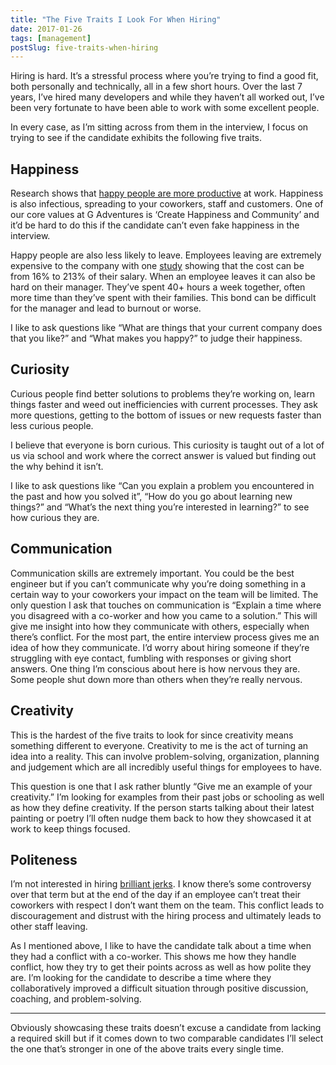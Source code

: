 ```yaml
---
title: "The Five Traits I Look For When Hiring"
date: 2017-01-26
tags: [management]
postSlug: five-traits-when-hiring
---
```


Hiring is hard. It’s a stressful process where you’re trying to find a good fit, both personally and technically, all in a few short hours. Over the last 7 years, I’ve hired many developers and while they haven’t all worked out, I’ve been very fortunate to have been able to work with some excellent people.

In every case, as I’m sitting across from them in the interview, I focus on trying to see if the candidate exhibits the following five traits.

## Happiness

Research shows that [happy people are more productive](http://www2.warwick.ac.uk/newsandevents/pressreleases/new_study_shows/) at work. Happiness is also infectious, spreading to your coworkers, staff and customers. One of our core values at G Adventures is ‘Create Happiness and Community’ and it’d be hard to do this if the candidate can’t even fake happiness in the interview.

Happy people are also less likely to leave. Employees leaving are extremely expensive to the company with one [study](https://www.americanprogress.org/wp-content/uploads/2012/11/CostofTurnover.pdf) showing that the cost can be from 16% to 213% of their salary. When an employee leaves it can also be hard on their manager. They’ve spent 40+ hours a week together, often more time than they’ve spent with their families. This bond can be difficult for the manager and lead to burnout or worse.

I like to ask questions like “What are things that your current company does that you like?” and “What makes you happy?” to judge their happiness.

## Curiosity

Curious people find better solutions to problems they’re working on, learn things faster and weed out inefficiencies with current processes. They ask more questions, getting to the bottom of issues or new requests faster than less curious people.

I believe that everyone is born curious. This curiosity is taught out of a lot of us via school and work where the correct answer is valued but finding out the why behind it isn’t.

I like to ask questions like “Can you explain a problem you encountered in the past and how you solved it”, “How do you go about learning new things?” and “What’s the next thing you’re interested in learning?” to see how curious they are.

## Communication

Communication skills are extremely important. You could be the best engineer but if you can’t communicate why you’re doing something in a certain way to your coworkers your impact on the team will be limited.
The only question I ask that touches on communication is “Explain a time where you disagreed with a co-worker and how you came to a solution.” This will give me insight into how they communicate with others, especially when there’s conflict. For the most part, the entire interview process gives me an idea of how they communicate. I’d worry about hiring someone if they’re struggling with eye contact, fumbling with responses or giving short answers. One thing I’m conscious about here is how nervous they are. Some people shut down more than others when they’re really nervous.

## Creativity

This is the hardest of the five traits to look for since creativity means something different to everyone. Creativity to me is the act of turning an idea into a reality. This can involve problem-solving, organization, planning and judgement which are all incredibly useful things for employees to have.

This question is one that I ask rather bluntly “Give me an example of your creativity.” I’m looking for examples from their past jobs or schooling as well as how they define creativity. If the person starts talking about their latest painting or poetry I’ll often nudge them back to how they showcased it at work to keep things focused.

## Politeness

I’m not interested in hiring [brilliant jerks](http://www.inc.com/jim-schleckser/why-netflix-doesn-t-tolerate-brilliant-jerks.html). I know there’s some controversy over that term but at the end of the day if an employee can’t treat their coworkers with respect I don’t want them on the team. This conflict leads to discouragement and distrust with the hiring process and ultimately leads to other staff leaving.

As I mentioned above, I like to have the candidate talk about a time when they had a conflict with a co-worker. This shows me how they handle conflict, how they try to get their points across as well as how polite they are. I’m looking for the candidate to describe a time where they collaboratively improved a difficult situation through positive discussion, coaching, and problem-solving.
- - - -
Obviously showcasing these traits doesn’t excuse a candidate from lacking a required skill but if it comes down to two comparable candidates I’ll select the one that’s stronger in one of the above traits every single time.